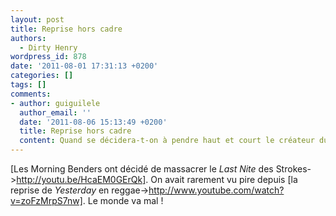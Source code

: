 ```yaml
---
layout: post
title: Reprise hors cadre
authors:
  - Dirty Henry
wordpress_id: 878
date: '2011-08-01 17:31:13 +0200'
categories: []
tags: []
comments:
- author: guiguilele
  author_email: ''
  date: '2011-08-06 15:13:49 +0200'
  title: Reprise hors cadre
  content: Quand se décidera-t-on à pendre haut et court le créateur du vocodeur ?
---
```

[Les Morning Benders ont décidé de massacrer le *Last Nite* des Strokes->http://youtu.be/HcaEM0GErQk]. On avait rarement vu pire depuis [la reprise de *Yesterday* en reggae->http://www.youtube.com/watch?v=zoFzMrpS7nw]. Le monde va mal !
